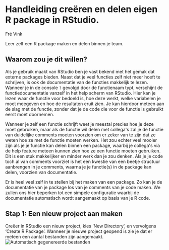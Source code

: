 
# Handleiding creëren en delen eigen R package in RStudio.
Fré Vink

Leer zelf een R package maken en delen binnen je team.

## Waarom zou je dit willen?
Als je gebruik maakt van RStudio ben je vast bekend met het gemak dat externe packages bieden.
Naast dat je veel functies zelf niet meer hoeft te schrijven, is ook de documentatie van de functies makkelijk te lezen.
Wanneer je in de console `?` gevolgd door de functienaam typt, verschijnt de functiedocumentatie vanzelf in het help scherm van RStudio.
Hier kan je lezen waar de functie voor bedoeld is, hoe deze werkt, welke variabelen je moet meegeven en hoe de resultaten eruit zien.
Je kan hierdoor meteen aan de slag met de functie, zonder dat je de code die voor de functie is gebruikt eerst moet doornemen.

Wanneer je zelf een functie schrijft weet je meestal precies hoe je deze moet gebruiken, maar als de functie wil delen met collega's zal je de functie van duidelijke comments moeten voorzien om er zeker van te zijn dat ze weten hoe ze met de functie moeten werken.
Het zou echter veel mooier zijn als je je functie kan delen binnen een package, waarbij je collega's via de help feature meteen kunnen zien hoe ze een functie moeten gebruiken.
Dit is een stuk makkelijker en minder werk dan je zou denken.
Als je je code toch al van comments voorziet is het een kwestie van een beetje structuur aanbrengen in je comments, waarna je je functie(s) in de package kan delen, voorzien van documentatie.

Er is heel veel zelf in te stellen bij het maken van een package. 
Zo kan je de documentatie van je package los van je comments van je code maken.
We zullen ons hier beperken tot een simpele configuratie waarbij de documentatie automatisch wordt aangemaakt op basis van je R code.

## Stap 1: Een nieuw project aan maken
Creëer in RStudio een nieuw project, kies ‘New Directory’, en vervolgens ‘Create R Package’.
Wanneer je nieuwe project geopend is zie je dat er meteen een aantal bestanden zijn aangemaakt.
![Automatisch gegenereerde bestanden](figures/stap1_bestanden.JPG)